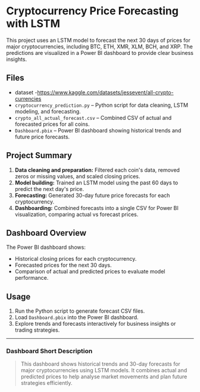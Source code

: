 # Cryptocurrency Price Forecasting with LSTM

This project uses an LSTM model to forecast the next 30 days of prices for major cryptocurrencies, including BTC, ETH, XMR, XLM, BCH, and XRP. The predictions are visualized in a Power BI dashboard to provide clear business insights.

##  Files
- dataset -https://www.kaggle.com/datasets/jessevent/all-crypto-currencies
- `cryptocurrency_prediction.py` – Python script for data cleaning, LSTM modeling, and forecasting.
- `crypto_all_actual_forecast.csv` – Combined CSV of actual and forecasted prices for all coins.
- `Dashboard.pbix` – Power BI dashboard showing historical trends and future price forecasts.

##  Project Summary

1. **Data cleaning and preparation:** Filtered each coin's data, removed zeros or missing values, and scaled closing prices.
2. **Model building:** Trained an LSTM model using the past 60 days to predict the next day's price.
3. **Forecasting:** Generated 30-day future price forecasts for each cryptocurrency.
4. **Dashboarding:** Combined forecasts into a single CSV for Power BI visualization, comparing actual vs forecast prices.

##  Dashboard Overview

The Power BI dashboard shows:

- Historical closing prices for each cryptocurrency.
- Forecasted prices for the next 30 days.
- Comparison of actual and predicted prices to evaluate model performance.

##  Usage

1. Run the Python script to generate forecast CSV files.
2. Load `Dashboard.pbix` into the Power BI dashboard.
3. Explore trends and forecasts interactively for business insights or trading strategies.

---

###  **Dashboard Short Description**

> This dashboard shows historical trends and 30-day forecasts for major cryptocurrencies using LSTM models. It combines actual and predicted prices to help analyse market movements and plan future strategies efficiently.
